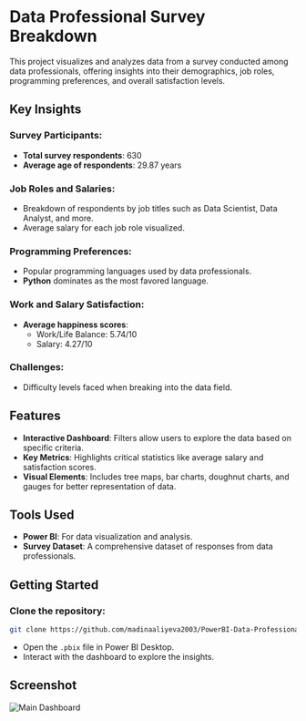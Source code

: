 # Data Professional Survey Breakdown

This project visualizes and analyzes data from a survey conducted among data professionals, offering insights into their demographics, job roles, programming preferences, and overall satisfaction levels.

## Key Insights

### Survey Participants:
- **Total survey respondents**: 630
- **Average age of respondents**: 29.87 years

### Job Roles and Salaries:
- Breakdown of respondents by job titles such as Data Scientist, Data Analyst, and more.
- Average salary for each job role visualized.

### Programming Preferences:
- Popular programming languages used by data professionals.
- **Python** dominates as the most favored language.

### Work and Salary Satisfaction:
- **Average happiness scores**:
  - Work/Life Balance: 5.74/10
  - Salary: 4.27/10

### Challenges:
- Difficulty levels faced when breaking into the data field.

## Features
- **Interactive Dashboard**: Filters allow users to explore the data based on specific criteria.
- **Key Metrics**: Highlights critical statistics like average salary and satisfaction scores.
- **Visual Elements**: Includes tree maps, bar charts, doughnut charts, and gauges for better representation of data.

## Tools Used
- **Power BI**: For data visualization and analysis.
- **Survey Dataset**: A comprehensive dataset of responses from data professionals.

## Getting Started

### Clone the repository:
```bash
git clone https://github.com/madinaaliyeva2003/PowerBI-Data-Professional-Survey.git
```

- Open the `.pbix` file in Power BI Desktop.
- Interact with the dashboard to explore the insights.

## Screenshot

![Main Dashboard](path/to/your/screenshot.png)
